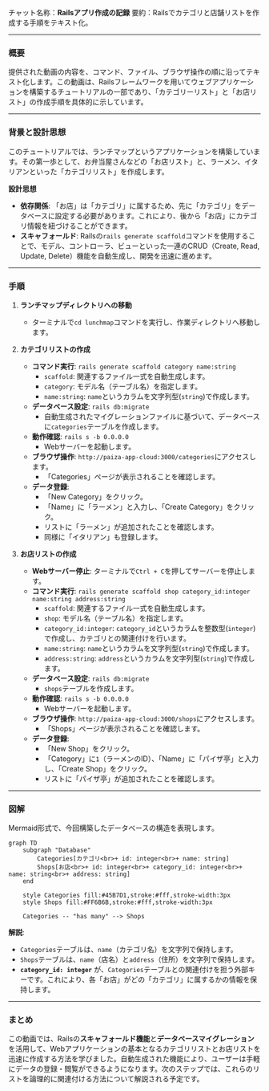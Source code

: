 チャット名称：**Railsアプリ作成の記録**
要約：Railsでカテゴリと店舗リストを作成する手順をテキスト化。

-----

### 概要

提供された動画の内容を、コマンド、ファイル、ブラウザ操作の順に沿ってテキスト化します。この動画は、Railsフレームワークを用いてウェブアプリケーションを構築するチュートリアルの一部であり、「カテゴリーリスト」と「お店リスト」の作成手順を具体的に示しています。

-----

### 背景と設計思想

このチュートリアルでは、ランチマップというアプリケーションを構築しています。その第一歩として、お弁当屋さんなどの「お店リスト」と、ラーメン、イタリアンといった「カテゴリリスト」を作成します。

**設計思想**

  - **依存関係**: 「お店」は「カテゴリ」に属するため、先に「カテゴリ」をデータベースに設定する必要があります。これにより、後から「お店」にカテゴリ情報を紐づけることができます。
  - **スキャフォールド**: Railsの`rails generate scaffold`コマンドを使用することで、モデル、コントローラ、ビューといった一連のCRUD（Create, Read, Update, Delete）機能を自動生成し、開発を迅速に進めます。

-----

### 手順

1.  **ランチマップディレクトリへの移動**

      - ターミナルで`cd lunchmap`コマンドを実行し、作業ディレクトリへ移動します。

2.  **カテゴリリストの作成**

      - **コマンド実行**: `rails generate scaffold category name:string`
          - `scaffold`: 関連するファイル一式を自動生成します。
          - `category`: モデル名（テーブル名）を指定します。
          - `name:string`: `name`というカラムを文字列型(`string`)で作成します。
      - **データベース設定**: `rails db:migrate`
          - 自動生成されたマイグレーションファイルに基づいて、データベースに`categories`テーブルを作成します。
      - **動作確認**: `rails s -b 0.0.0.0`
          - Webサーバーを起動します。
      - **ブラウザ操作**: `http://paiza-app-cloud:3000/categories`にアクセスします。
          - 「Categories」ページが表示されることを確認します。
      - **データ登録**:
          - 「New Category」をクリック。
          - 「Name」に「ラーメン」と入力し、「Create Category」をクリック。
          - リストに「ラーメン」が追加されたことを確認します。
          - 同様に「イタリアン」も登録します。

3.  **お店リストの作成**

      - **Webサーバー停止**: ターミナルで`Ctrl + C`を押してサーバーを停止します。
      - **コマンド実行**: `rails generate scaffold shop category_id:integer name:string address:string`
          - `scaffold`: 関連するファイル一式を自動生成します。
          - `shop`: モデル名（テーブル名）を指定します。
          - `category_id:integer`: `category_id`というカラムを整数型(`integer`)で作成し、カテゴリとの関連付けを行います。
          - `name:string`: `name`というカラムを文字列型(`string`)で作成します。
          - `address:string`: `address`というカラムを文字列型(`string`)で作成します。
      - **データベース設定**: `rails db:migrate`
          - `shops`テーブルを作成します。
      - **動作確認**: `rails s -b 0.0.0.0`
          - Webサーバーを起動します。
      - **ブラウザ操作**: `http://paiza-app-cloud:3000/shops`にアクセスします。
          - 「Shops」ページが表示されることを確認します。
      - **データ登録**:
          - 「New Shop」をクリック。
          - 「Category」に`1`（ラーメンのID）、「Name」に「パイザ亭」と入力し、「Create Shop」をクリック。
          - リストに「パイザ亭」が追加されたことを確認します。

-----

### 図解

Mermaid形式で、今回構築したデータベースの構造を表現します。

```mermaid
graph TD
    subgraph "Database"
        Categories[カテゴリ<br>+ id: integer<br>+ name: string]
        Shops[お店<br>+ id: integer<br>+ category_id: integer<br>+ name: string<br>+ address: string]
    end

    style Categories fill:#45B7D1,stroke:#fff,stroke-width:3px
    style Shops fill:#FF6B6B,stroke:#fff,stroke-width:3px

    Categories -- "has many" --> Shops
```

**解説**:

  - `Categories`テーブルは、`name`（カテゴリ名）を文字列で保持します。
  - `Shops`テーブルは、`name`（店名）と`address`（住所）を文字列で保持します。
  - **`category_id: integer`** が、`Categories`テーブルとの関連付けを担う外部キーです。これにより、各「お店」がどの「カテゴリ」に属するかの情報を保持します。

-----

### まとめ

この動画では、Railsの**スキャフォールド機能**と**データベースマイグレーション**を活用して、Webアプリケーションの基本となるカテゴリリストとお店リストを迅速に作成する方法を学びました。自動生成された機能により、ユーザーは手軽にデータの登録・閲覧ができるようになります。次のステップでは、これらのリストを論理的に関連付ける方法について解説される予定です。